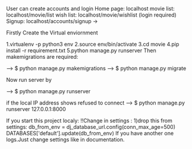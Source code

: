 

User can create accounts and login 
Home page: localhost
movie list: localhost/movie/list 
wish list: localhost/movie/wishlist (login required)
Signup: localhost/accounts/signup -> 



Firstly Create the Virtual enviornment

1.virtualenv -p python3 env
2.source env/bin/activate
3.cd movie
4.pip install -r requirement.txt
5.python manage.py runserver
Then makemigrations are required:

--> $ python manage.py makemigrations --> $ python manage.py migrate

Now run server by

--> $ python manage.py runserver

if the local IP address shows refused to connect --> $ python manage.py runserver 127.0.0.1:8000

If you start this project localy:
!!Change in settings :
1)drop this from settings:
db_from_env = dj_database_url.config(conn_max_age=500)
DATABASES['default'].update(db_from_env)
If you have another one logs.Just change settings like in documentation.
